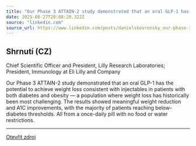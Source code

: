 ```yaml
---
title: "Our Phase 3 ATTAIN-2 study demonstrated that an oral GLP-1 has the potential to achieve weight loss consistent with injectables in patients with both diabetes and obesity — a population where weight…"
date: 2025-08-27T20:08:20.322Z
source: "linkedin.com"
source_url: https://www.linkedin.com/posts/danielskovronsky_our-phase-3-attain-2-study-demonstrated-that-activity-7366123120128081920-1Olh
---
```


## Shrnutí (CZ)
Chief Scientific Officer and President, Lilly Research Laboratories; President, Immunology at Eli Lilly and Company

Our Phase 3 ATTAIN-2 study demonstrated that an oral GLP-1 has the potential to achieve weight loss consistent with injectables in patients with both diabetes and obesity — a population where weight loss has historically been most challenging. The results showed meaningful weight reduction and A1C improvements, with the majority of patients reaching below-diabetes thresholds. All from a once-daily pill with no food or water restrictions.

---

[Otevřít zdroj](https://www.linkedin.com/posts/danielskovronsky_our-phase-3-attain-2-study-demonstrated-that-activity-7366123120128081920-1Olh)
